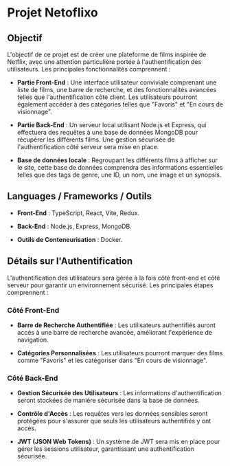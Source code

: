 # Projet Netoflixo

## Objectif

L'objectif de ce projet est de créer une plateforme de films inspirée de Netflix, avec une attention particulière portée à l'authentification des utilisateurs. Les principales fonctionnalités comprennent :

- **Partie Front-End** : Une interface utilisateur conviviale comprenant une liste de films, une barre de recherche, et des fonctionnalités avancées telles que l'authentification côté client. Les utilisateurs pourront également accéder à des catégories telles que "Favoris" et "En cours de visionnage".

- **Partie Back-End** : Un serveur local utilisant Node.js et Express, qui effectuera des requêtes à une base de données MongoDB pour récupérer les différents films. Une gestion sécurisée de l'authentification côté serveur sera mise en place.

- **Base de données locale** : Regroupant les différents films à afficher sur le site, cette base de données comprendra des informations essentielles telles que des tags de genre, une ID, un nom, une image et un synopsis.

## Languages / Frameworks / Outils

- **Front-End** : TypeScript, React, Vite, Redux.
  
- **Back-End** : Node.js, Express, MongoDB.

- **Outils de Conteneurisation** : Docker.

## Détails sur l'Authentification

L'authentification des utilisateurs sera gérée à la fois côté front-end et côté serveur pour garantir un environnement sécurisé. Les principales étapes comprennent :

### Côté Front-End

- **Barre de Recherche Authentifiée** : Les utilisateurs authentifiés auront accès à une barre de recherche avancée, améliorant l'expérience de navigation.

- **Catégories Personnalisées** : Les utilisateurs pourront marquer des films comme "Favoris" et les catégoriser dans "En cours de visionnage".

### Côté Back-End

- **Gestion Sécurisée des Utilisateurs** : Les informations d'authentification seront stockées de manière sécurisée dans la base de données.

- **Contrôle d'Accès** : Les requêtes vers les données sensibles seront protégées pour s'assurer que seuls les utilisateurs authentifiés y ont accès.

- **JWT (JSON Web Tokens)** : Un système de JWT sera mis en place pour gérer les sessions utilisateur, garantissant une authentification sécurisée.
